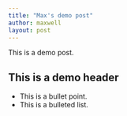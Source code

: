 ```yaml
---
title: "Max's demo post"
author: maxwell
layout: post
---
```


This is a demo post.

## This is a demo header

*  This is a bullet point.
*  This is a bulleted list.
